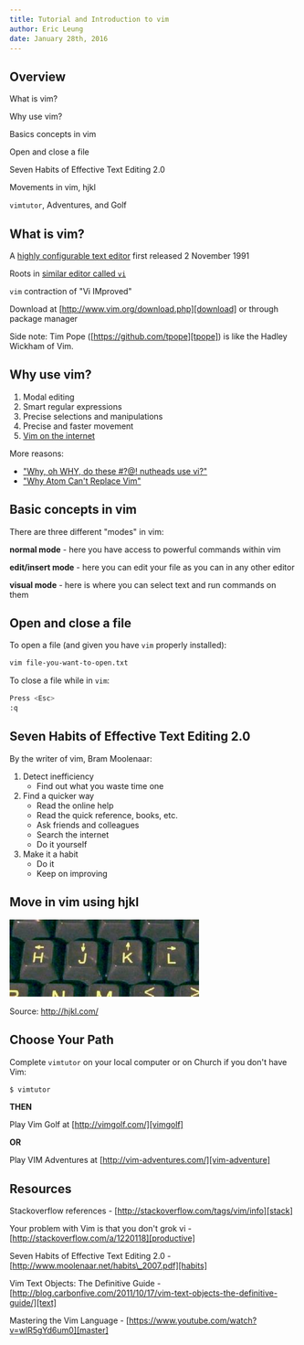 ```yaml
---
title: Tutorial and Introduction to vim
author: Eric Leung
date: January 28th, 2016
---
```


## Overview

What is vim?

Why use vim?

Basics concepts in vim

Open and close a file

Seven Habits of Effective Text Editing 2.0

Movements in vim, hjkl

`vimtutor`, Adventures, and Golf

## What is vim?

A [highly configurable text editor][wiki-vim] first released 2 November
1991

Roots in [similar editor called `vi`][vi]

`vim` contraction of "Vi IMproved"

Download at [http://www.vim.org/download.php][download] or through package
manager

Side note: Tim Pope ([https://github.com/tpope][tpope]) is like the Hadley
Wickham of Vim.

[wiki-vim]: https://en.wikipedia.org/wiki/Vim_(text_editor)
[vi]: https://en.wikipedia.org/wiki/Vi
[download]: http://www.vim.org/download.php
[tpope]: https://github.com/tpope

## Why use vim?

1. Modal editing
2. Smart regular expressions
3. Precise selections and manipulations
4. Precise and faster movement
5. [Vim on the internet][vim-net]

More reasons:

- ["Why, oh WHY, do these #?@! nutheads use vi?"][why-vim]
- ["Why Atom Can't Replace Vim"][atom]

[vim-net]: https://github.com/terriburns/Vim-On-The-Internet
[why-vim]: http://www.viemu.com/a-why-vi-vim.html
[atom]: https://medium.com/@mkozlows/why-atom-cant-replace-vim-433852f4b4d1#.549pcukc3

## Basic concepts in vim

There are three different "modes" in vim:

**normal mode** - here you have access to powerful commands within vim

**edit/insert mode** - here you can edit your file as you can in any other editor

**visual mode** - here is where you can select text and run commands on them

## Open and close a file

To open a file (and given you have `vim` properly installed):

``` {.bash .numberLines}
vim file-you-want-to-open.txt
```

To close a file while in `vim`:

``` {.bash .numberLines}
Press <Esc>
:q
```

## Seven Habits of Effective Text Editing 2.0

By the writer of vim, Bram Moolenaar:

1. Detect inefficiency
    - Find out what you waste time one
2. Find a quicker way
    - Read the online help
    - Read the quick reference, books, etc.
    - Ask friends and colleagues
    - Search the internet
    - Do it yourself
3. Make it a habit
    - Do it
    - Keep on improving

## Move in vim using hjkl

![HJKL cursor movement keys in `vim`](images/hjkl.jpg)

Source: http://hjkl.com/

## Choose Your Path

Complete `vimtutor` on your local computer or on Church if you don't have Vim:

``` {.bash .numberLines}
$ vimtutor
```

**THEN**

Play Vim Golf at [http://vimgolf.com/][vimgolf]

**OR**

Play VIM Adventures at [http://vim-adventures.com/][vim-adventure]

[vimgolf]: http://vimgolf.com/
[vim-adventure]: http://vim-adventures.com/

## Resources


Stackoverflow references - [http://stackoverflow.com/tags/vim/info][stack]

Your problem with Vim is that you don't grok vi -
[http://stackoverflow.com/a/1220118][productive]

Seven Habits of Effective Text Editing 2.0 -
[http://www.moolenaar.net/habits\_2007.pdf][habits]

Vim Text Objects: The Definitive Guide -
[http://blog.carbonfive.com/2011/10/17/vim-text-objects-the-definitive-guide/][text]

Mastering the Vim Language -
[https://www.youtube.com/watch?v=wlR5gYd6um0][master]

[stack]: http://stackoverflow.com/tags/vim/info
[productive]: http://stackoverflow.com/a/1220118
[habits]: http://www.moolenaar.net/habits_2007.pdf
[text]: http://blog.carbonfive.com/2011/10/17/vim-text-objects-the-definitive-guide/
[master]: https://www.youtube.com/watch?v=wlR5gYd6um0
